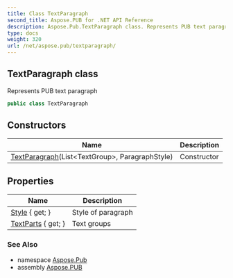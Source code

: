 ```yaml
---
title: Class TextParagraph
second_title: Aspose.PUB for .NET API Reference
description: Aspose.Pub.TextParagraph class. Represents PUB text paragraph
type: docs
weight: 320
url: /net/aspose.pub/textparagraph/
---
```

## TextParagraph class

Represents PUB text paragraph

```csharp
public class TextParagraph
```

## Constructors

| Name | Description |
| --- | --- |
| [TextParagraph](textparagraph/)(List&lt;TextGroup&gt;, ParagraphStyle) | Constructor |

## Properties

| Name | Description |
| --- | --- |
| [Style](../../aspose.pub/textparagraph/style/) { get; } | Style of paragraph |
| [TextParts](../../aspose.pub/textparagraph/textparts/) { get; } | Text groups |

### See Also

* namespace [Aspose.Pub](../../aspose.pub/)
* assembly [Aspose.PUB](../../)



